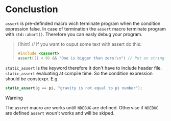 # Conclustion

`assert` is pre-definded macro wich terminate program when the condition expression false. In case of termination the `assert` macro terminate program with `std::abort()`. Therefore you can easly debug your program.

> [!hint]
> // If you want to ouput some text with assert do this:
> ```cpp
> #include <cassert>
> assert((1 < 0) && "One is bigger than zero!\n") // Put on string literal
> ```

`static_assert` is the keyword therefore it don't have to include <cassert> header file. `static_assert` evaluating at compile time. So the condition expression should be constexpr. E.g.
```cpp
static_assert(g == pi, "gravity is not equal to pi number");
```

> [!warning]
> The `assret` macro are works untill `NDEBUG` are defined. Othervise if `NDEBUG` are defined `assert` woun't works and will be skiped.

